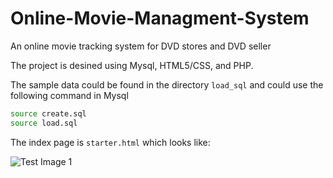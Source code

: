 # Online-Movie-Managment-System
An online movie tracking system for DVD stores and DVD seller


The project is desined using Mysql, HTML5/CSS, and PHP.


The sample data could be found in the directory ``load_sql`` and could use the following command in Mysql
```bash
source create.sql
source load.sql
```


The index page is ```starter.html``` which looks like:

![Test Image 1](3DTest.png)

